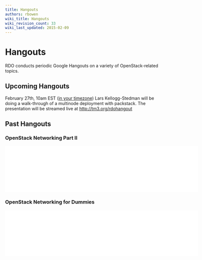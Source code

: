 ```yaml
---
title: Hangouts
authors: rbowen
wiki_title: Hangouts
wiki_revision_count: 33
wiki_last_updated: 2015-02-09
---
```


# Hangouts

RDO conducts periodic Google Hangouts on a variety of OpenStack-related topics.

## Upcoming Hangouts

February 27th, 10am EST ([in your timezone](http://www.timeanddate.com/worldclock/fixedtime.html?iso=20140227T1500)) Lars Kellogg-Stedman will be doing a walk-through of a multinode deployment with packstack. The presentation will be streamed live at <http://tm3.org/rdohangout>

## Past Hangouts

### OpenStack Networking Part II

<iframe width="630" src="//youtube.com/embed/wEa_8ESxPAY" frameborder="0" align="center" allowfullscreen="true"> </iframe>

### OpenStack Networking for Dummies

<iframe width="630" src="//youtube.com/embed/afImoFeuDnY" frameborder="0" align="center" allowfullscreen="true"> </iframe>
